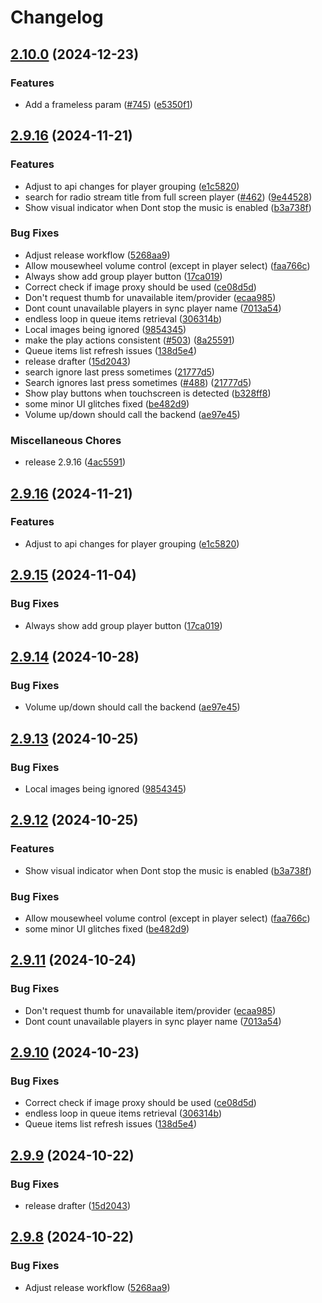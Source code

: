 # Changelog

## [2.10.0](https://github.com/music-assistant/frontend/compare/v2.9.16...v2.10.0) (2024-12-23)


### Features

* Add a frameless param ([#745](https://github.com/music-assistant/frontend/issues/745)) ([e5350f1](https://github.com/music-assistant/frontend/commit/e5350f1133922389081d0a8e7c742af9ce46689b))

## [2.9.16](https://github.com/music-assistant/frontend/compare/v2.9.16...v2.9.16) (2024-11-21)


### Features

* Adjust to api changes for player grouping ([e1c5820](https://github.com/music-assistant/frontend/commit/e1c58207f2519be34da49d38324944713e7e287a))
* search for radio stream title from full screen player ([#462](https://github.com/music-assistant/frontend/issues/462)) ([9e44528](https://github.com/music-assistant/frontend/commit/9e445284368673f5eea51ac59ccf5b06f5019073))
* Show visual indicator when Dont stop the music is enabled ([b3a738f](https://github.com/music-assistant/frontend/commit/b3a738f8c6e87402e75d50be313a647805783d43))


### Bug Fixes

* Adjust release workflow ([5268aa9](https://github.com/music-assistant/frontend/commit/5268aa9d4f313f2726938d2757f3e136ae385368))
* Allow mousewheel volume control (except in player select) ([faa766c](https://github.com/music-assistant/frontend/commit/faa766cbffa28774148b9941a1b7047de05a4e56))
* Always show add group player button ([17ca019](https://github.com/music-assistant/frontend/commit/17ca0194098b6467f9daaefc86cd5359b6e4199c))
* Correct check if image proxy should be used ([ce08d5d](https://github.com/music-assistant/frontend/commit/ce08d5d26593fc373c62278a1e0dae0263a941e6))
* Don't request thumb for unavailable item/provider ([ecaa985](https://github.com/music-assistant/frontend/commit/ecaa9857d0d8d29315a8e3fe1add39f64f4b3f2a))
* Dont count unavailable players in sync player name ([7013a54](https://github.com/music-assistant/frontend/commit/7013a5453424d89eeb4eb15019af82f88d6ff781))
* endless loop in queue items retrieval ([306314b](https://github.com/music-assistant/frontend/commit/306314b3702158692e4fd3e2bb04ad7fd42b4597))
* Local images being ignored ([9854345](https://github.com/music-assistant/frontend/commit/98543459a13a0d31fdf9a23b6087893ff887968f))
* make the play actions consistent ([#503](https://github.com/music-assistant/frontend/issues/503)) ([8a25591](https://github.com/music-assistant/frontend/commit/8a255917fd14eb557f4bd6093a35cd18284bd7a9))
* Queue items list refresh issues ([138d5e4](https://github.com/music-assistant/frontend/commit/138d5e4297fe50ee19909ca0fc17b7213bffc504))
* release drafter ([15d2043](https://github.com/music-assistant/frontend/commit/15d20431f67565163465bcbb2f9eade37f370ad4))
* search ignore last press sometimes ([21777d5](https://github.com/music-assistant/frontend/commit/21777d59fc14bf5686fdcb0d1a2087ec906fafd5))
* Search ignores last press sometimes ([#488](https://github.com/music-assistant/frontend/issues/488)) ([21777d5](https://github.com/music-assistant/frontend/commit/21777d59fc14bf5686fdcb0d1a2087ec906fafd5))
* Show play buttons when touchscreen is detected ([b328ff8](https://github.com/music-assistant/frontend/commit/b328ff8a2811d188fa3e814fb2ac2d7f898580ea))
* some minor UI glitches fixed ([be482d9](https://github.com/music-assistant/frontend/commit/be482d989f8457708c45399c8e70627ed0030a36))
* Volume up/down should call the backend ([ae97e45](https://github.com/music-assistant/frontend/commit/ae97e45900ea0e846890b5b3efcf5be988110416))


### Miscellaneous Chores

* release 2.9.16 ([4ac5591](https://github.com/music-assistant/frontend/commit/4ac55913b9907da3022eee71fbec51009e6cdf57))

## [2.9.16](https://github.com/music-assistant/frontend/compare/v2.9.15...v2.9.16) (2024-11-21)


### Features

* Adjust to api changes for player grouping ([e1c5820](https://github.com/music-assistant/frontend/commit/e1c58207f2519be34da49d38324944713e7e287a))

## [2.9.15](https://github.com/music-assistant/frontend/compare/v2.9.14...v2.9.15) (2024-11-04)


### Bug Fixes

* Always show add group player button ([17ca019](https://github.com/music-assistant/frontend/commit/17ca0194098b6467f9daaefc86cd5359b6e4199c))

## [2.9.14](https://github.com/music-assistant/frontend/compare/v2.9.13...v2.9.14) (2024-10-28)


### Bug Fixes

* Volume up/down should call the backend ([ae97e45](https://github.com/music-assistant/frontend/commit/ae97e45900ea0e846890b5b3efcf5be988110416))

## [2.9.13](https://github.com/music-assistant/frontend/compare/v2.9.12...v2.9.13) (2024-10-25)


### Bug Fixes

* Local images being ignored ([9854345](https://github.com/music-assistant/frontend/commit/98543459a13a0d31fdf9a23b6087893ff887968f))

## [2.9.12](https://github.com/music-assistant/frontend/compare/v2.9.11...v2.9.12) (2024-10-25)


### Features

* Show visual indicator when Dont stop the music is enabled ([b3a738f](https://github.com/music-assistant/frontend/commit/b3a738f8c6e87402e75d50be313a647805783d43))


### Bug Fixes

* Allow mousewheel volume control (except in player select) ([faa766c](https://github.com/music-assistant/frontend/commit/faa766cbffa28774148b9941a1b7047de05a4e56))
* some minor UI glitches fixed ([be482d9](https://github.com/music-assistant/frontend/commit/be482d989f8457708c45399c8e70627ed0030a36))

## [2.9.11](https://github.com/music-assistant/frontend/compare/v2.9.10...v2.9.11) (2024-10-24)


### Bug Fixes

* Don't request thumb for unavailable item/provider ([ecaa985](https://github.com/music-assistant/frontend/commit/ecaa9857d0d8d29315a8e3fe1add39f64f4b3f2a))
* Dont count unavailable players in sync player name ([7013a54](https://github.com/music-assistant/frontend/commit/7013a5453424d89eeb4eb15019af82f88d6ff781))

## [2.9.10](https://github.com/music-assistant/frontend/compare/v2.9.9...v2.9.10) (2024-10-23)


### Bug Fixes

* Correct check if image proxy should be used ([ce08d5d](https://github.com/music-assistant/frontend/commit/ce08d5d26593fc373c62278a1e0dae0263a941e6))
* endless loop in queue items retrieval ([306314b](https://github.com/music-assistant/frontend/commit/306314b3702158692e4fd3e2bb04ad7fd42b4597))
* Queue items list refresh issues ([138d5e4](https://github.com/music-assistant/frontend/commit/138d5e4297fe50ee19909ca0fc17b7213bffc504))

## [2.9.9](https://github.com/music-assistant/frontend/compare/v2.9.8...v2.9.9) (2024-10-22)


### Bug Fixes

* release drafter ([15d2043](https://github.com/music-assistant/frontend/commit/15d20431f67565163465bcbb2f9eade37f370ad4))

## [2.9.8](https://github.com/music-assistant/frontend/compare/v2.9.7...v2.9.8) (2024-10-22)


### Bug Fixes

* Adjust release workflow ([5268aa9](https://github.com/music-assistant/frontend/commit/5268aa9d4f313f2726938d2757f3e136ae385368))
